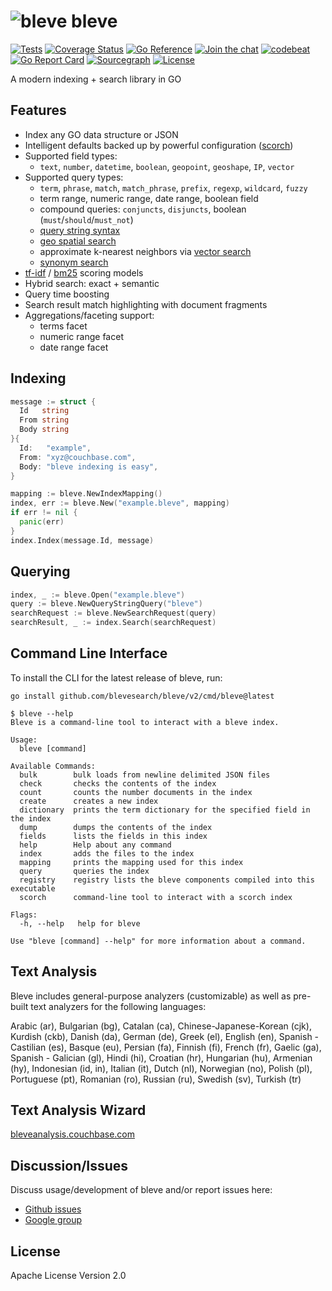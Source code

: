 # ![bleve](docs/bleve.png) bleve

[![Tests](https://github.com/blevesearch/bleve/actions/workflows/tests.yml/badge.svg?branch=master&event=push)](https://github.com/blevesearch/bleve/actions/workflows/tests.yml?query=event%3Apush+branch%3Amaster)
[![Coverage Status](https://coveralls.io/repos/github/blevesearch/bleve/badge.svg?branch=master)](https://coveralls.io/github/blevesearch/bleve?branch=master)
[![Go Reference](https://pkg.go.dev/badge/github.com/blevesearch/bleve/v2.svg)](https://pkg.go.dev/github.com/blevesearch/bleve/v2)
[![Join the chat](https://badges.gitter.im/join_chat.svg)](https://app.gitter.im/#/room/#blevesearch_bleve:gitter.im)
[![codebeat](https://codebeat.co/badges/38a7cbc9-9cf5-41c0-a315-0746178230f4)](https://codebeat.co/projects/github-com-blevesearch-bleve)
[![Go Report Card](https://goreportcard.com/badge/github.com/blevesearch/bleve/v2)](https://goreportcard.com/report/github.com/blevesearch/bleve/v2)
[![Sourcegraph](https://sourcegraph.com/github.com/blevesearch/bleve/-/badge.svg)](https://sourcegraph.com/github.com/blevesearch/bleve?badge)
[![License](https://img.shields.io/badge/License-Apache%202.0-blue.svg)](https://opensource.org/licenses/Apache-2.0)

A modern indexing + search library in GO

## Features

* Index any GO data structure or JSON
* Intelligent defaults backed up by powerful configuration ([scorch](https://github.com/blevesearch/bleve/blob/master/index/scorch/README.md))
* Supported field types:
  * `text`, `number`, `datetime`, `boolean`, `geopoint`, `geoshape`, `IP`, `vector`
* Supported query types:
  * `term`, `phrase`, `match`, `match_phrase`, `prefix`, `regexp`, `wildcard`, `fuzzy`
  * term range, numeric range, date range, boolean field
  * compound queries: `conjuncts`, `disjuncts`, boolean (`must`/`should`/`must_not`)
  * [query string syntax](http://www.blevesearch.com/docs/Query-String-Query/)
  * [geo spatial search](https://github.com/blevesearch/bleve/blob/master/geo/README.md)
  * approximate k-nearest neighbors via [vector search](https://github.com/blevesearch/bleve/blob/master/docs/vectors.md)
  * [synonym search](https://github.com/blevesearch/bleve/blob/master/docs/synonyms.md)
* [tf-idf](https://github.com/blevesearch/bleve/blob/master/docs/scoring.md#tf-idf) / [bm25](https://github.com/blevesearch/bleve/blob/master/docs/scoring.md#bm25) scoring models
* Hybrid search: exact + semantic
* Query time boosting
* Search result match highlighting with document fragments
* Aggregations/faceting support:
  * terms facet
  * numeric range facet
  * date range facet

## Indexing

```go
message := struct {
  Id   string
  From string
  Body string
}{
  Id:   "example",
  From: "xyz@couchbase.com",
  Body: "bleve indexing is easy",
}

mapping := bleve.NewIndexMapping()
index, err := bleve.New("example.bleve", mapping)
if err != nil {
  panic(err)
}
index.Index(message.Id, message)
```

## Querying

```go
index, _ := bleve.Open("example.bleve")
query := bleve.NewQueryStringQuery("bleve")
searchRequest := bleve.NewSearchRequest(query)
searchResult, _ := index.Search(searchRequest)
```

## Command Line Interface

To install the CLI for the latest release of bleve, run:

```shell
go install github.com/blevesearch/bleve/v2/cmd/bleve@latest
```

```text
$ bleve --help
Bleve is a command-line tool to interact with a bleve index.

Usage:
  bleve [command]

Available Commands:
  bulk        bulk loads from newline delimited JSON files
  check       checks the contents of the index
  count       counts the number documents in the index
  create      creates a new index
  dictionary  prints the term dictionary for the specified field in the index
  dump        dumps the contents of the index
  fields      lists the fields in this index
  help        Help about any command
  index       adds the files to the index
  mapping     prints the mapping used for this index
  query       queries the index
  registry    registry lists the bleve components compiled into this executable
  scorch      command-line tool to interact with a scorch index

Flags:
  -h, --help   help for bleve

Use "bleve [command] --help" for more information about a command.
```

## Text Analysis

Bleve includes general-purpose analyzers (customizable) as well as pre-built text analyzers for the following languages:

Arabic (ar), Bulgarian (bg), Catalan (ca), Chinese-Japanese-Korean (cjk), Kurdish (ckb), Danish (da), German (de), Greek (el), English (en), Spanish - Castilian (es), Basque (eu), Persian (fa), Finnish (fi), French (fr), Gaelic (ga), Spanish - Galician (gl), Hindi (hi), Croatian (hr), Hungarian (hu), Armenian (hy), Indonesian (id, in), Italian (it), Dutch (nl), Norwegian (no), Polish (pl), Portuguese (pt), Romanian (ro), Russian (ru), Swedish (sv), Turkish (tr)

## Text Analysis Wizard

[bleveanalysis.couchbase.com](https://bleveanalysis.couchbase.com)

## Discussion/Issues

Discuss usage/development of bleve and/or report issues here:

* [Github issues](https://github.com/blevesearch/bleve/issues)
* [Google group](https://groups.google.com/forum/#!forum/bleve)

## License

Apache License Version 2.0
